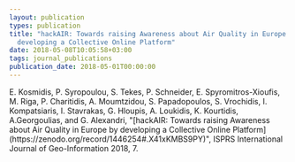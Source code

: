 ```yaml
---
layout: publication
types: publication
title: "hackAIR: Towards raising Awareness about Air Quality in Europe by
  developing a Collective Online Platform"
date: 2018-05-08T10:05:58+03:00
tags: journal_publications
publication_date: 2018-05-01T00:00:00
---
```

<p>E. Kosmidis, P. Syropoulou, S. Tekes, P. Schneider, E. Spyromitros-Xioufis, M. Riga, P. Charitidis, A. Moumtzidou, S. Papadopoulos, S. Vrochidis, I. Kompatsiaris, I. Stavrakas, G. Hloupis, A. Loukidis, K. Kourtidis, A.Georgoulias, and G. Alexandri, "[hackAIR: Towards raising Awareness about Air Quality in Europe by developing a Collective Online Platform](https://zenodo.org/record/1446254#.X41xKMBS9PY)", ISPRS International Journal of Geo-Information 2018, 7.</p>